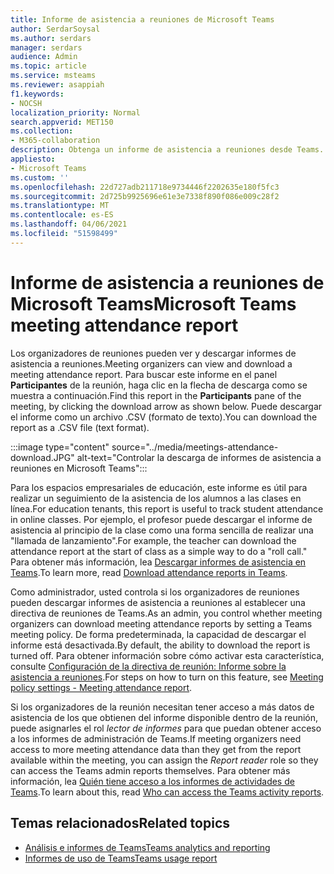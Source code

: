 ```yaml
---
title: Informe de asistencia a reuniones de Microsoft Teams
author: SerdarSoysal
ms.author: serdars
manager: serdars
audience: Admin
ms.topic: article
ms.service: msteams
ms.reviewer: asappiah
f1.keywords:
- NOCSH
localization_priority: Normal
search.appverid: MET150
ms.collection:
- M365-collaboration
description: Obtenga un informe de asistencia a reuniones desde Teams. Este informe complementa los informes de uso disponibles en el Centro de administración de Teams.
appliesto:
- Microsoft Teams
ms.custom: ''
ms.openlocfilehash: 22d727adb211718e9734446f2202635e180f5fc3
ms.sourcegitcommit: 2d725b9925696e61e3e7338f890f086e009c28f2
ms.translationtype: MT
ms.contentlocale: es-ES
ms.lasthandoff: 04/06/2021
ms.locfileid: "51598499"
---
```

# <a name="microsoft-teams-meeting-attendance-report"></a><span data-ttu-id="db5f4-104">Informe de asistencia a reuniones de Microsoft Teams</span><span class="sxs-lookup"><span data-stu-id="db5f4-104">Microsoft Teams meeting attendance report</span></span>

<span data-ttu-id="db5f4-105">Los organizadores de reuniones pueden ver y descargar informes de asistencia a reuniones.</span><span class="sxs-lookup"><span data-stu-id="db5f4-105">Meeting organizers can view and download a meeting attendance report.</span></span> <span data-ttu-id="db5f4-106">Para buscar este informe en el panel **Participantes** de la reunión, haga clic en la flecha de descarga como se muestra a continuación.</span><span class="sxs-lookup"><span data-stu-id="db5f4-106">Find this report in the **Participants** pane of the meeting, by clicking the download arrow as shown below.</span></span> <span data-ttu-id="db5f4-107">Puede descargar el informe como un archivo .CSV (formato de texto).</span><span class="sxs-lookup"><span data-stu-id="db5f4-107">You can download the report as a .CSV file (text format).</span></span>

:::image type="content" source="../media/meetings-attendance-download.JPG" alt-text="Controlar la descarga de informes de asistencia a reuniones en Microsoft Teams":::

<span data-ttu-id="db5f4-109">Para los espacios empresariales de educación, este informe es útil para realizar un seguimiento de la asistencia de los alumnos a las clases en línea.</span><span class="sxs-lookup"><span data-stu-id="db5f4-109">For education tenants, this report is useful to track student attendance in online classes.</span></span> <span data-ttu-id="db5f4-110">Por ejemplo, el profesor puede descargar el informe de asistencia al principio de la clase como una forma sencilla de realizar una "llamada de lanzamiento".</span><span class="sxs-lookup"><span data-stu-id="db5f4-110">For example, the teacher can download the attendance report at the start of class as a simple way to do a "roll call."</span></span> <span data-ttu-id="db5f4-111">Para obtener más información, lea [Descargar informes de asistencia en Teams](https://support.office.com/article/download-attendance-reports-in-teams-ae7cf170-530c-47d3-84c1-3aedac74d310).</span><span class="sxs-lookup"><span data-stu-id="db5f4-111">To learn more, read [Download attendance reports in Teams](https://support.office.com/article/download-attendance-reports-in-teams-ae7cf170-530c-47d3-84c1-3aedac74d310).</span></span>

<span data-ttu-id="db5f4-112">Como administrador, usted controla si los organizadores de reuniones pueden descargar informes de asistencia a reuniones al establecer una directiva de reuniones de Teams.</span><span class="sxs-lookup"><span data-stu-id="db5f4-112">As an admin, you control whether meeting organizers can download meeting attendance reports by setting a Teams meeting policy.</span></span> <span data-ttu-id="db5f4-113">De forma predeterminada, la capacidad de descargar el informe está desactivada.</span><span class="sxs-lookup"><span data-stu-id="db5f4-113">By default, the ability to download the report is turned off.</span></span> <span data-ttu-id="db5f4-114">Para obtener información sobre cómo activar esta característica, consulte [Configuración de la directiva de reunión: Informe sobre la asistencia a reuniones](../meeting-policies-in-teams-general.md#meeting-attendance-report).</span><span class="sxs-lookup"><span data-stu-id="db5f4-114">For steps on how to turn on this feature, see [Meeting policy settings - Meeting attendance report](../meeting-policies-in-teams-general.md#meeting-attendance-report).</span></span>

<span data-ttu-id="db5f4-115">Si los organizadores de la reunión necesitan tener acceso a más datos de asistencia de los que obtienen del informe disponible dentro de la reunión, puede asignarles el rol *lector de informes* para que puedan obtener acceso a los informes de administración de Teams.</span><span class="sxs-lookup"><span data-stu-id="db5f4-115">If meeting organizers need access to more meeting attendance data than they get from the report available within the meeting, you can assign the *Report reader* role so they can access the Teams admin reports themselves.</span></span> <span data-ttu-id="db5f4-116">Para obtener más información, lea [Quién tiene acceso a los informes de actividades de Teams](../teams-activity-reports.md#who-can-access-the-teams-activity-reports).</span><span class="sxs-lookup"><span data-stu-id="db5f4-116">To learn about this, read [Who can access the Teams activity reports](../teams-activity-reports.md#who-can-access-the-teams-activity-reports).</span></span> 

## <a name="related-topics"></a><span data-ttu-id="db5f4-117">Temas relacionados</span><span class="sxs-lookup"><span data-stu-id="db5f4-117">Related topics</span></span>

- [<span data-ttu-id="db5f4-118">Análisis e informes de Teams</span><span class="sxs-lookup"><span data-stu-id="db5f4-118">Teams analytics and reporting</span></span>](teams-reporting-reference.md)
- [<span data-ttu-id="db5f4-119">Informes de uso de Teams</span><span class="sxs-lookup"><span data-stu-id="db5f4-119">Teams usage report</span></span>](teams-usage-report.md)
